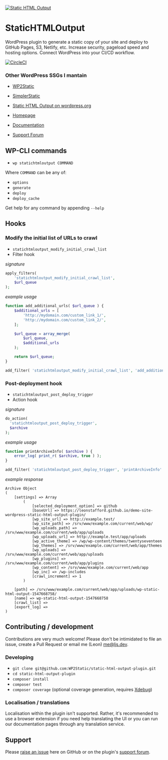 [![Static HTML Output](https://cdn.statically.io/img/statichtmloutput.com/wp-content/uploads/2020/05/cropped-logo.png?w=200&f=auto)](https://statichtmloutput.com)

# StaticHTMLOutput

WordPress plugin to generate a static copy of your site and deploy to GitHub Pages, S3, Netlify, etc.  Increase security, pageload speed and hosting options. Connect WordPress into your CI/CD workflow.

[![CircleCI](https://circleci.com/gh/WP2Static/static-html-output-plugin.svg?style=svg)](https://circleci.com/gh/WP2Static/static-html-output-plugin)

### Other WordPress SSGs I mantain

 - [WP2Static](https://github.com/WP2Static/wp2static)
 - [SimplerStatic](https://github.com/WP2Static/simplerstatic)

 - [Static HTML Output on wordpress.org](https://wordpress.org/plugins/static-html-output-plugin)
 - [Homepage](https://statichtmloutput.com)
 - [Documentation](https://statichtmloutput.com/docs/)
 - [Support Forum](https://www.staticword.press/c/wordpress-static-site-generators/static-html-output/7)

## WP-CLI commands

 - `wp statichtmloutput COMMAND`

Where `COMMAND` can be any of:

 - `options`
 - `generate`
 - `deploy`
 - `deploy_cache`

Get help for any command by appending `--help`

## Hooks

### Modify the initial list of URLs to crawl

 - `statichtmloutput_modify_initial_crawl_list`
 - Filter hook

*signature*
```php
apply_filters(
    'statichtmloutput_modify_initial_crawl_list',
    $url_queue
);
```

*example usage*
```php
function add_additional_urls( $url_queue ) {
    $additional_urls = [
        'http://mydomain.com/custom_link_1/',
        'http://mydomain.com/custom_link_2/',
    ];

    $url_queue = array_merge(
        $url_queue,
        $additional_urls
    );

    return $url_queue;
}

add_filter( 'statichtmloutput_modify_initial_crawl_list', 'add_additional_urls' );
```
### Post-deployment hook

 - `statichtmloutput_post_deploy_trigger`
 - Action hook

*signature*
```php
do_action(
  'statichtmloutput_post_deploy_trigger',
  $archive
);
```

*example usage*
```php
function printArchiveInfo( $archive ) {
    error_log( print_r( $archive, true ) );
}

add_filter( 'statichtmloutput_post_deploy_trigger', 'printArchiveInfo' );
```

*example response*
```
Archive Object
(
    [settings] => Array
        (
            [selected_deployment_option] => github
            [baseUrl] => https://leonstafford.github.io/demo-site-wordpress-static-html-output-plugin/
            [wp_site_url] => http://example.test/
            [wp_site_path] => /srv/www/example.com/current/web/wp/
            [wp_uploads_path] => /srv/www/example.com/current/web/app/uploads
            [wp_uploads_url] => http://example.test/app/uploads
            [wp_active_theme] => /wp/wp-content/themes/twentyseventeen
            [wp_themes] => /srv/www/example.com/current/web/app/themes
            [wp_uploads] => /srv/www/example.com/current/web/app/uploads
            [wp_plugins] => /srv/www/example.com/current/web/app/plugins
            [wp_content] => /srv/www/example.com/current/web/app
            [wp_inc] => /wp-includes
            [crawl_increment] => 1
        )

    [path] => /srv/www/example.com/current/web/app/uploads/wp-static-html-output-1547668758/
    [name] => wp-static-html-output-1547668758
    [crawl_list] =>
    [export_log] =>
)

```

## Contributing / development

Contributions are very much welcome! Please don't be intimidated to file an issue, create a Pull Request or email me (Leon) [me@ljs.dev](mailto:me@ljs.dev).

### Developing

 - `git clone git@github.com:WP2Static/static-html-output-plugin.git`
 - `cd static-html-output-plugin`
 - `composer install`
 - `composer test`
 - `composer coverage` (optional coverage generation, requires [Xdebug](https://xdebug.org))


### Localisation / translations

Localisation within the plugin isn't supported. Rather, it's recommended to use a browser extension if you need help translating the UI or you can run our documentation pages through any translation service.

## Support

Please [raise an issue](https://github.com/WP2Static/static-html-output-plugin/issues/new) here on GitHub or on the plugin's [support forum](https://forum.wp2static.com).

